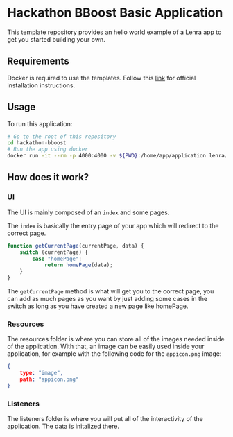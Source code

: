 # Hackathon BBoost Basic Application

This template repository provides an hello world example of a Lenra app to get you started building your own.

## Requirements

Docker is required to use the templates. Follow this [link](https://docs.docker.com/get-docker/) for official installation instructions. 

## Usage 

To run this application:
```bash
# Go to the root of this repository
cd hackathon-bboost
# Run the app using docker
docker run -it --rm -p 4000:4000 -v ${PWD}:/home/app/application lenra/devtools-node12
```

## How does it work?

### UI

The UI is mainly composed of an `index` and some pages.

The `index` is basically the entry page of your app which will redirect to the correct page.

```javascript
function getCurrentPage(currentPage, data) {
	switch (currentPage) {
		case "homePage":
			return homePage(data);
	}
}
```

The `getCurrentPage` method is what will get you to the correct page, you can add as much pages as you want by just adding some cases in the switch as long as you have created a new page like homePage. 

### Resources

The resources folder is where you can store all of the images needed inside of the application. With that, an image can be easily used inside your application, for example with the following code for the `appicon.png` image:

```json
{
    type: "image",
    path: "appicon.png"
}
```

### Listeners

The listeners folder is where you will put all of the interactivity of the application. The data is initalized there. 
